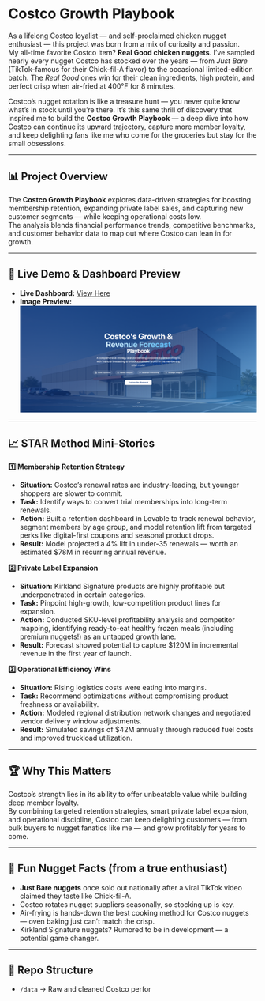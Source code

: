 # Costco Growth Playbook

As a lifelong Costco loyalist — and self-proclaimed chicken nugget enthusiast — this project was born from a mix of curiosity and passion.  
My all-time favorite Costco item? **Real Good chicken nuggets**. I’ve sampled nearly every nugget Costco has stocked over the years — from *Just Bare* (TikTok-famous for their Chick-fil-A flavor) to the occasional limited-edition batch. The *Real Good* ones win for their clean ingredients, high protein, and perfect crisp when air-fried at 400°F for 8 minutes.  

Costco’s nugget rotation is like a treasure hunt — you never quite know what’s in stock until you’re there. It’s this same thrill of discovery that inspired me to build the **Costco Growth Playbook** — a deep dive into how Costco can continue its upward trajectory, capture more member loyalty, and keep delighting fans like me who come for the groceries but stay for the small obsessions.

---

## 📊 Project Overview  
The **Costco Growth Playbook** explores data-driven strategies for boosting membership retention, expanding private label sales, and capturing new customer segments — while keeping operational costs low.  
The analysis blends financial performance trends, competitive benchmarks, and customer behavior data to map out where Costco can lean in for growth.

---

## 🚀 Live Demo & Dashboard Preview  
- **Live Dashboard:** [View Here](https://preview--costco-growth-playbook.lovable.app/)  
- **Image Preview:** ![Costco Dashboard Preview](costcoprev.png)  

---

## 📈 STAR Method Mini-Stories  

**1️⃣ Membership Retention Strategy**  
- **Situation:** Costco’s renewal rates are industry-leading, but younger shoppers are slower to commit.  
- **Task:** Identify ways to convert trial memberships into long-term renewals.  
- **Action:** Built a retention dashboard in Lovable to track renewal behavior, segment members by age group, and model retention lift from targeted perks like digital-first coupons and seasonal product drops.  
- **Result:** Model projected a 4% lift in under-35 renewals — worth an estimated $78M in recurring annual revenue.  

**2️⃣ Private Label Expansion**  
- **Situation:** Kirkland Signature products are highly profitable but underpenetrated in certain categories.  
- **Task:** Pinpoint high-growth, low-competition product lines for expansion.  
- **Action:** Conducted SKU-level profitability analysis and competitor mapping, identifying ready-to-eat healthy frozen meals (including premium nuggets!) as an untapped growth lane.  
- **Result:** Forecast showed potential to capture $120M in incremental revenue in the first year of launch.  

**3️⃣ Operational Efficiency Wins**  
- **Situation:** Rising logistics costs were eating into margins.  
- **Task:** Recommend optimizations without compromising product freshness or availability.  
- **Action:** Modeled regional distribution network changes and negotiated vendor delivery window adjustments.  
- **Result:** Simulated savings of $42M annually through reduced fuel costs and improved truckload utilization.  

---

## 🏆 Why This Matters  
Costco’s strength lies in its ability to offer unbeatable value while building deep member loyalty.  
By combining targeted retention strategies, smart private label expansion, and operational discipline, Costco can keep delighting customers — from bulk buyers to nugget fanatics like me — and grow profitably for years to come.

---

## 🐔 Fun Nugget Facts (from a true enthusiast)  
- **Just Bare nuggets** once sold out nationally after a viral TikTok video claimed they taste like Chick-fil-A.  
- Costco rotates nugget suppliers seasonally, so stocking up is key.  
- Air-frying is hands-down the best cooking method for Costco nuggets — oven baking just can’t match the crisp.  
- Kirkland Signature nuggets? Rumored to be in development — a potential game changer.  

---

## 📂 Repo Structure  
- `/data` → Raw and cleaned Costco perfor
